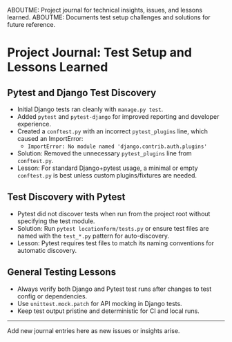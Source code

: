 ABOUTME: Project journal for technical insights, issues, and lessons learned.
ABOUTME: Documents test setup challenges and solutions for future reference.

# Project Journal: Test Setup and Lessons Learned

## Pytest and Django Test Discovery
- Initial Django tests ran cleanly with `manage.py test`.
- Added `pytest` and `pytest-django` for improved reporting and developer experience.
- Created a `conftest.py` with an incorrect `pytest_plugins` line, which caused an ImportError:
  - `ImportError: No module named 'django.contrib.auth.plugins'`
- Solution: Removed the unnecessary `pytest_plugins` line from `conftest.py`.
- Lesson: For standard Django+pytest usage, a minimal or empty `conftest.py` is best unless custom plugins/fixtures are needed.

## Test Discovery with Pytest
- Pytest did not discover tests when run from the project root without specifying the test module.
- Solution: Run `pytest locationform/tests.py` or ensure test files are named with the `test_*.py` pattern for auto-discovery.
- Lesson: Pytest requires test files to match its naming conventions for automatic discovery.

## General Testing Lessons
- Always verify both Django and Pytest test runs after changes to test config or dependencies.
- Use `unittest.mock.patch` for API mocking in Django tests.
- Keep test output pristine and deterministic for CI and local runs.

---
Add new journal entries here as new issues or insights arise.
